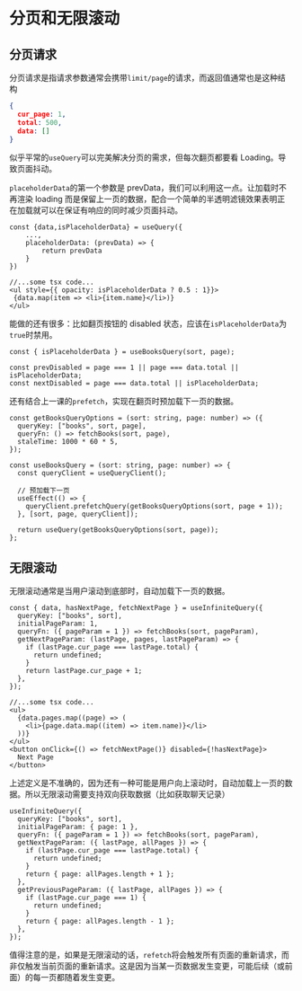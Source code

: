 # 分页和无限滚动

## 分页请求

分页请求是指请求参数通常会携带`limit/page`的请求，而返回值通常也是这种结构

```JSON
{
  cur_page: 1,
  total: 500,
  data: []
}
```

似乎平常的`useQuery`可以完美解决分页的需求，但每次翻页都要看 Loading。导致页面抖动。

`placeholderData`的第一个参数是 prevData，我们可以利用这一点。让加载时不再渲染 loading 而是保留上一页的数据，配合一个简单的半透明滤镜效果表明正在加载就可以在保证有响应的同时减少页面抖动。

```tsx
const {data,isPlaceholderData} = useQuery({
	...,
	placeholderData: (prevData) => {
		return prevData
	}
})

//...some tsx code...
<ul style={{ opacity: isPlaceholderData ? 0.5 : 1}}>
 {data.map(item => <li>{item.name}</li>)}
</ul>
```

能做的还有很多：比如翻页按钮的 disabled 状态，应该在`isPlaceholderData`为`true`时禁用。

```tsx
const { isPlaceholderData } = useBooksQuery(sort, page);

const prevDisabled = page === 1 || page === data.total || isPlaceholderData;
const nextDisabled = page === data.total || isPlaceholderData;
```

还有结合上一课的`prefetch`，实现在翻页时预加载下一页的数据。

```tsx
const getBooksQueryOptions = (sort: string, page: number) => ({
  queryKey: ["books", sort, page],
  queryFn: () => fetchBooks(sort, page),
  staleTime: 1000 * 60 * 5,
});

const useBooksQuery = (sort: string, page: number) => {
  const queryClient = useQueryClient();

  // 预加载下一页
  useEffect(() => {
    queryClient.prefetchQuery(getBooksQueryOptions(sort, page + 1));
  }, [sort, page, queryClient]);

  return useQuery(getBooksQueryOptions(sort, page));
};
```

## 无限滚动

无限滚动通常是当用户滚动到底部时，自动加载下一页的数据。

```tsx
const { data, hasNextPage, fetchNextPage } = useInfiniteQuery({
  queryKey: ["books", sort],
  initialPageParam: 1,
  queryFn: ({ pageParam = 1 }) => fetchBooks(sort, pageParam),
  getNextPageParam: (lastPage, pages, lastPageParam) => {
    if (lastPage.cur_page === lastPage.total) {
      return undefined;
    }
    return lastPage.cur_page + 1;
  },
});

//...some tsx code...
<ul>
  {data.pages.map((page) => (
    <li>{page.data.map((item) => item.name)}</li>
  ))}
</ul>
<button onClick={() => fetchNextPage()} disabled={!hasNextPage}>
  Next Page
</button>
```

上述定义是不准确的，因为还有一种可能是用户向上滚动时，自动加载上一页的数据。所以无限滚动需要支持双向获取数据（比如获取聊天记录）

```tsx
useInfiniteQuery({
  queryKey: ["books", sort],
  initialPageParam: { page: 1 },
  queryFn: ({ pageParam = 1 }) => fetchBooks(sort, pageParam),
  getNextPageParam: ({ lastPage, allPages }) => {
    if (lastPage.cur_page === lastPage.total) {
      return undefined;
    }
    return { page: allPages.length + 1 };
  },
  getPreviousPageParam: ({ lastPage, allPages }) => {
    if (lastPage.cur_page === 1) {
      return undefined;
    }
    return { page: allPages.length - 1 };
  },
});
```
值得注意的是，如果是无限滚动的话，`refetch`将会触发所有页面的重新请求，而非仅触发当前页面的重新请求。这是因为当某一页数据发生变更，可能后续（或前面）的每一页都随着发生变更。